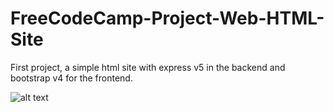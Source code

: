 # FreeCodeCamp-Project-Web-HTML-Site
First project, a simple html site with express v5 in the backend and bootstrap v4 for the frontend.

![alt text](https://pbs.twimg.com/media/DIlBaOZWsAEiFbb.jpg:large)
